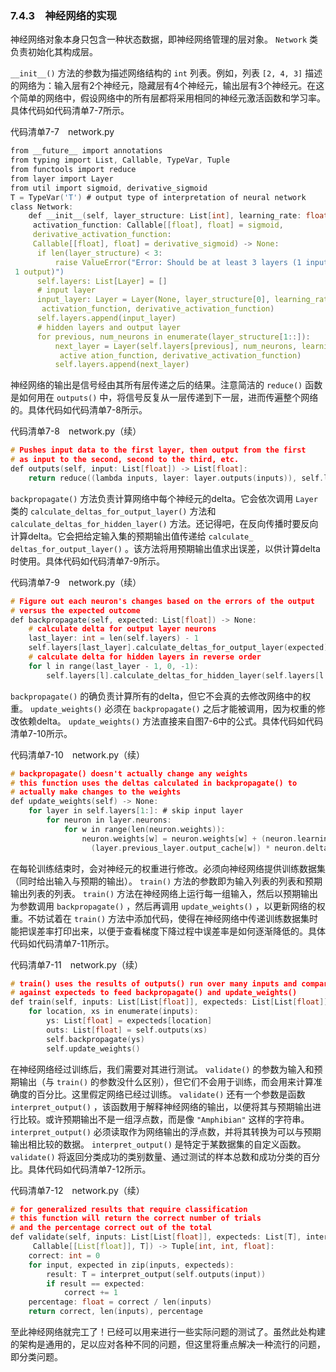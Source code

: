 ### 7.4.3　神经网络的实现

神经网络对象本身只包含一种状态数据，即神经网络管理的层对象。 `Network` 类负责初始化其构成层。

`__init__()` 方法的参数为描述网络结构的 `int` 列表。例如，列表 `[2, 4, 3]` 描述的网络为：输入层有2个神经元，隐藏层有4个神经元，输出层有3个神经元。在这个简单的网络中，假设网络中的所有层都将采用相同的神经元激活函数和学习率。具体代码如代码清单7-7所示。

代码清单7-7　network.py

```c
from __future__ import annotations
from typing import List, Callable, TypeVar, Tuple
from functools import reduce
from layer import Layer
from util import sigmoid, derivative_sigmoid
T = TypeVar('T') # output type of interpretation of neural network
class Network:
    def __init__(self, layer_structure: List[int], learning_rate: float,
     activation_function: Callable[[float], float] = sigmoid, 
     derivative_activation_function:
     Callable[[float], float] = derivative_sigmoid) -> None:
      if len(layer_structure) < 3:
          raise ValueError("Error: Should be at least 3 layers (1 input, 1 hidden,
 1 output)")
      self.layers: List[Layer] = []
      # input layer
      input_layer: Layer = Layer(None, layer_structure[0], learning_rate, 
       activation_function, derivative_activation_function)
      self.layers.append(input_layer)
      # hidden layers and output layer
      for previous, num_neurons in enumerate(layer_structure[1::]):
          next_layer = Layer(self.layers[previous], num_neurons, learning_rate, 
           active ation_function, derivative_activation_function)
          self.layers.append(next_layer)

```

神经网络的输出是信号经由其所有层传递之后的结果。注意简洁的 `reduce()` 函数是如何用在 `outputs()` 中，将信号反复从一层传递到下一层，进而传遍整个网络的。具体代码如代码清单7-8所示。

代码清单7-8　network.py（续）

```c
# Pushes input data to the first layer, then output from the first
# as input to the second, second to the third, etc.
def outputs(self, input: List[float]) -> List[float]:
    return reduce((lambda inputs, layer: layer.outputs(inputs)), self.layers, input)

```

`backpropagate()` 方法负责计算网络中每个神经元的delta。它会依次调用 `Layer` 类的 `calculate_deltas_for_output_layer()` 方法和 `calculate_deltas_for_hidden_layer()` 方法。还记得吧，在反向传播时要反向计算delta。它会把给定输入集的预期输出值传递给 `calculate_ deltas_for_output_layer()` 。该方法将用预期输出值求出误差，以供计算delta时使用。具体代码如代码清单7-9所示。

代码清单7-9　network.py（续）

```c
# Figure out each neuron's changes based on the errors of the output
# versus the expected outcome
def backpropagate(self, expected: List[float]) -> None:
    # calculate delta for output layer neurons
    last_layer: int = len(self.layers) - 1
    self.layers[last_layer].calculate_deltas_for_output_layer(expected)
    # calculate delta for hidden layers in reverse order
    for l in range(last_layer - 1, 0, -1):
        self.layers[l].calculate_deltas_for_hidden_layer(self.layers[l + 1])

```

`backpropagate()` 的确负责计算所有的delta，但它不会真的去修改网络中的权重。 `update_weights()` 必须在 `backpropagate()` 之后才能被调用，因为权重的修改依赖delta。 `update_weights()` 方法直接来自图7-6中的公式。具体代码如代码清单7-10所示。

代码清单7-10　network.py（续）

```c
# backpropagate() doesn't actually change any weights
# this function uses the deltas calculated in backpropagate() to
# actually make changes to the weights
def update_weights(self) -> None:
    for layer in self.layers[1:]: # skip input layer
        for neuron in layer.neurons:
            for w in range(len(neuron.weights)):
                neuron.weights[w] = neuron.weights[w] + (neuron.learning_rate *   
                  (layer.previous_layer.output_cache[w]) * neuron.delta)

```

在每轮训练结束时，会对神经元的权重进行修改。必须向神经网络提供训练数据集（同时给出输入与预期的输出）。 `train()` 方法的参数即为输入列表的列表和预期输出列表的列表。 `train()` 方法在神经网络上运行每一组输入，然后以预期输出为参数调用 `backpropagate()` ，然后再调用 `update_weights()` ，以更新网络的权重。不妨试着在 `train()` 方法中添加代码，使得在神经网络中传递训练数据集时能把误差率打印出来，以便于查看梯度下降过程中误差率是如何逐渐降低的。具体代码如代码清单7-11所示。

代码清单7-11　network.py（续）

```c
# train() uses the results of outputs() run over many inputs and compared
# against expecteds to feed backpropagate() and update_weights()
def train(self, inputs: List[List[float]], expecteds: List[List[float]]) -> None:
    for location, xs in enumerate(inputs):
        ys: List[float] = expecteds[location]
        outs: List[float] = self.outputs(xs)
        self.backpropagate(ys)
        self.update_weights()

```

在神经网络经过训练后，我们需要对其进行测试。 `validate()` 的参数为输入和预期输出（与 `train()` 的参数没什么区别），但它们不会用于训练，而会用来计算准确度的百分比。这里假定网络已经过训练。 `validate()` 还有一个参数是函数 `interpret_output()` ，该函数用于解释神经网络的输出，以便将其与预期输出进行比较。或许预期输出不是一组浮点数，而是像 `"Amphibian"` 这样的字符串。 `interpret_output()` 必须读取作为网络输出的浮点数，并将其转换为可以与预期输出相比较的数据。 `interpret_output()` 是特定于某数据集的自定义函数。 `validate()` 将返回分类成功的类别数量、通过测试的样本总数和成功分类的百分比。具体代码如代码清单7-12所示。

代码清单7-12　network.py（续）

```c
# for generalized results that require classification 
# this function will return the correct number of trials 
# and the percentage correct out of the total
def validate(self, inputs: List[List[float]], expecteds: List[T], interpret_output: 
     Callable[[List[float]], T]) -> Tuple[int, int, float]:
    correct: int = 0
    for input, expected in zip(inputs, expecteds):
        result: T = interpret_output(self.outputs(input))
        if result == expected:
            correct += 1
    percentage: float = correct / len(inputs)
    return correct, len(inputs), percentage

```

至此神经网络就完工了！已经可以用来进行一些实际问题的测试了。虽然此处构建的架构是通用的，足以应对各种不同的问题，但这里将重点解决一种流行的问题，即分类问题。

